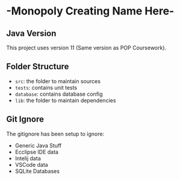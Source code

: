 # -Monopoly Creating Name Here-

## Java Version

This project uses version 11 (Same version as POP Coursework).

## Folder Structure

- `src`: the folder to maintain sources
- `tests`: contains unit tests
- `database`: contains database config
- `lib`: the folder to maintain dependencies



## Git Ignore

The gitignore has been setup to ignore:

- Generic Java Stuff
- Ecclipse IDE data
- Intelij data
- VSCode data
- SQLite Databases
